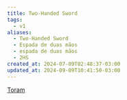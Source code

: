 ```yaml
---
title: Two-Handed Sword
tags:
  - v1
aliases:
  - Two-Handed Sword
  - Espada de duas mãos
  - espada de duas mãos
  - 2HS
created_at: 2024-07-09T02:48:37-03:00
updated_at: 2024-09-09T10:41:50-03:00
---
```


[Toram](../../../../atomos/2024/07/26/Toram.md)